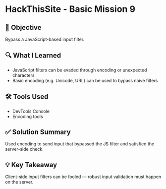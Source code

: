 # HackThisSite - Basic Mission 9

## 🧠 Objective
Bypass a JavaScript-based input filter.

## 🔍 What I Learned
- JavaScript filters can be evaded through encoding or unexpected characters
- Basic encoding (e.g. Unicode, URL) can be used to bypass naive filters

## 🛠️ Tools Used
- DevTools Console
- Encoding tools

## ✅ Solution Summary
Used encoding to send input that bypassed the JS filter and satisfied the server-side check.

## 💡 Key Takeaway
Client-side input filters can be fooled — robust input validation must happen on the server.
